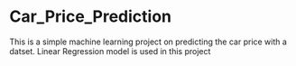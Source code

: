 # Car_Price_Prediction
This is a simple machine learning project on predicting the car price with a datset. Linear Regression model is used in this project 
